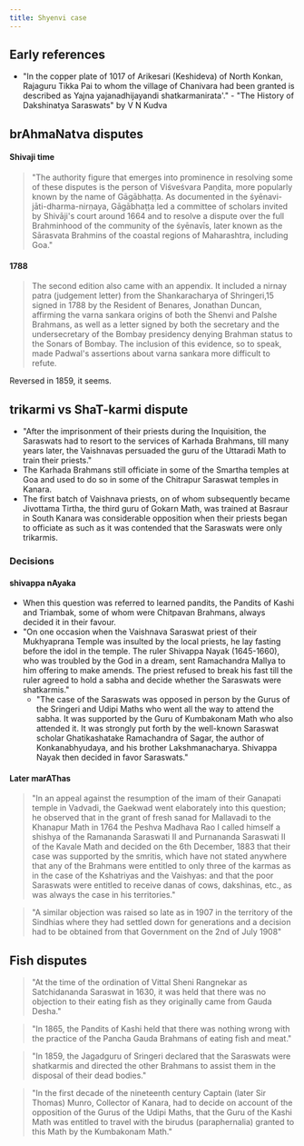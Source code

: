 ```yaml
---
title: Shyenvi case
---
```


## Early references
- "In the copper plate of 1017 of Arikesari (Keshideva) of North Konkan, 
Rajaguru Tikka Pai to whom the village of Chanivara had been granted is described as Yajna yajanadhijayandi shatkarmanirata'."  -  "The History of Dakshinatya Saraswats" by V N Kudva

## brAhmaNatva disputes
#### Shivaji time

> "The authority figure that emerges into prominence in resolving some of these disputes is the person of Viśveśvara Paṇḍita, more popularly known by the name of Gāgābhaṭṭa. As documented in the śyēnavi-jāti-dharma-nirṇaya, Gāgābhaṭṭa led a committee of scholars invited by Shivāji's court around 1664 and to resolve a dispute over the full Brahminhood of the community of the śyēnavīs, later known as the Sārasvata Brahmins of the coastal regions of Maharashtra, including Goa."

#### 1788
> The second edition also came with an appendix. It included a nirnay patra (judgement letter) from the Shankaracharya of Shringeri,15 signed in 1788 by the Resident of Benares, Jonathan Duncan, affirming the varna sankara origins of both the Shenvi and Palshe Brahmans, as well as a letter signed by both the secretary and the undersecretary of the Bombay presidency denying Brahman status to the Sonars of Bombay. The inclusion of this evidence, so to speak, made Padwal's assertions about varna sankara more difficult to refute.

Reversed in 1859, it seems.

## trikarmi vs ShaT-karmi dispute
- "After the imprisonment of their priests during the Inquisition, the Saraswats had to resort to the services of Karhada Brahmans, till many years later, the Vaishnavas persuaded the guru of the Uttaradi Math to train their priests." 
- The Karhada Brahmans still officiate in some of the Smartha temples at Goa and used to do so in some of the Chitrapur Saraswat temples in Kanara. 
- The first batch of Vaishnava priests, on of whom subsequently became Jivottama Tirtha, the third guru of Gokarn Math, was trained at Basraur in South Kanara was considerable opposition when their priests began to officiate as such as it was contended that the Saraswats were only trikarmis.  

### Decisions


#### shivappa nAyaka
- When this question was referred to learned pandits, the Pandits of Kashi and Triambak, some of whom were Chitpavan Brahmans, always decided it in their favour. 
- "On one occasion when the Vaishnava Saraswat priest of their Mukhyaprana Temple was insulted by the local priests, he lay fasting before the idol in the temple. The ruler Shivappa Nayak (1645-1660), who was troubled by the God in a dream, sent Ramachandra Mallya to him offering to make amends. The priest refused to break his fast till the ruler agreed to hold a sabha and decide whether the Saraswats were shatkarmis."
    - "The case of the Saraswats was opposed in person by the Gurus of the Sringeri and Udipi Maths who went all the way to attend the sabha. It was supported by the Guru of Kumbakonam Math who also attended it. It was strongly put forth by the well-known Saraswat scholar Ghatikashatake Ramachandra of Sagar, the author of Konkanabhyudaya, and his brother Lakshmanacharya. Shivappa Nayak then decided in favor Saraswats."

#### Later marAThas
> "In an appeal against the resumption of the imam of their Ganapati temple in Vadvadi, the Gaekwad went elaborately into this question; he observed that in the grant of fresh sanad for Mallavadi to the Khanapur Math in 1764 the Peshva Madhava Rao I called himself a shishya of the Ramananda Saraswati II and Purnananda Saraswati II of the Kavale Math and decided on the 6th December, 1883 that their case was supported by the smritis, which have not stated anywhere that any of the Brahmans were entitled to only three of the karmas as in the case of the Kshatriyas and the Vaishyas: and that the poor Saraswats were entitled to receive danas of cows, dakshinas, etc., as was always the case in his territories." 

> "A similar objection was raised so late as in 1907 in the territory of the Sindhias where they had settled down for generations and a decision had to be obtained from that Government on the 2nd of July 1908" 

## Fish disputes
> "At the time of the ordination of Vittal Sheni Rangnekar as Satchidananda Saraswat in 1630, it was held that there was no objection to their eating fish as they originally came from Gauda Desha." 

> "In 1865, the Pandits of Kashi held that there was nothing wrong with the practice of the Pancha Gauda Brahmans of eating fish and meat."

> "In 1859, the Jagadguru of Sringeri declared that the Saraswats were shatkarmis and directed the other Brahmans to assist them in the disposal of their dead bodies." 

> "In the first decade of the nineteenth century Captain (later Sir Thomas) Munro, Collector of Kanara, had to decide on account of the opposition of the Gurus of the Udipi Maths, that the Guru of the Kashi Math was entitled to travel with the birudus (paraphernalia) granted to this Math by the Kumbakonam Math." 

